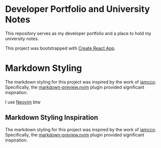 # Developer Portfolio and University Notes

This repository serves as my developer portfolio and a place to hold my university notes. 

This project was bootstrapped with [Create React App](https://github.com/facebook/create-react-app).

# Markdown Styling 
The markdown styling for this project was inspired by the work of [iamcco](https://github.com/iamcco). Specifically, the [markdown-preview.nvim](https://github.com/iamcco/markdown-preview.nvim) plugin provided significant inspiration.

I use [Neovim](https://neovim.io) btw

## Markdown Styling Inspiration

The markdown styling for this project was inspired by the work of [iamcco](https://github.com/iamcco). Specifically, the [markdown-preview.nvim](https://github.com/iamcco/markdown-preview.nvim) plugin provided significant inspiration.

